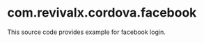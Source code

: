 com.revivalx.cordova.facebook
=============================

This source code provides example for facebook login.
